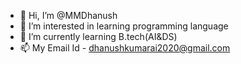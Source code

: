 - 👋 Hi, I’m @MMDhanush
- 👀 I’m interested in learning programming language 
- 🌱 I’m currently learning B.tech(AI&DS)
- 📫 My Email Id - dhanushkumarai2020@gmail.com

